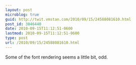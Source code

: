 ```yaml
---
layout: post
microblog: true
guid: http://twit.vmstan.com/2010/09/15/24588081610.html
post_id: 3046440
date: 2010-09-15T11:12:51-0600
lastmod: 2010-09-15T11:12:51-0600
type: post
url: /2010/09/15/24588081610.html
---
```

Some of the font rendering seems a little bit, odd.
